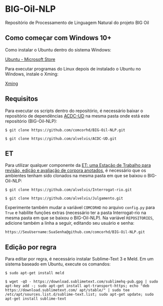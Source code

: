 # BIG-Oil-NLP
Repositório de Processamento de Linguagem Natural do projeto BIG Oil

## Como começar com Windows 10+

Como instalar o Ubuntu dentro do sistema Windows:

[Ubuntu - Microsoft Store](https://www.microsoft.com/pt-br/p/ubuntu/9nblggh4msv6)

Para executar programas do Linux depois de instalado o Ubuntu no Windows, instale o Xming:

[Xming](https://sourceforge.net/projects/xming/)

## Requisitos

Para executar os scripts dentro do repositório, é necessário baixar o repositório de dependências [ACDC-UD](https://github.com/alvelvis/ACDC-UD) na mesma pasta onde está este repositório (BIG-Oil-NLP):

    $ git clone https://github.com/comcorhd/BIG-Oil-NLP.git

    $ git clone https://github.com/alvelvis/ACDC-UD.git


## ET

Para utilizar qualquer componente da [ET: uma Estação de Trabalho para revisão, edição e avaliação de corpora anotados](http://comcorhd.letras.puc-rio.br/ET), é necessário que os ambientes tenham sido clonados na mesma pasta em que se baixou o BIG-Oil-NLP:

    $ git clone https://github.com/alvelvis/Interrogat-rio.git

    $ git clone https://github.com/alvelvis/Julgamento.git

Experimente também mudar a variável `COMCORHD` no arquivo `config.py` para `True` e habilite funções extras (necessário ter a pasta Interrogat-rio na mesma pasta em que se baixou o BIG-Oil-NLP). Na variável `REPOSITORIES`, adicione também a linha a seguir, editando seu usuário e senha:

    https://SeuUsername:SuaSenha@github.com/comcorhd/BIG-Oil-NLP.git

## Edição por regra

Para editar por regra, é necessário instalar Sublime-Text 3 e Meld. Em um sistema baseado em Ubuntu, execute os comandos:

    $ sudo apt-get install meld

    $ wget -qO - https://download.sublimetext.com/sublimehq-pub.gpg | sudo apt-key add -; sudo apt-get install apt-transport-https; echo "deb https://download.sublimetext.com/ apt/stable/" | sudo tee /etc/apt/sources.list.d/sublime-text.list; sudo apt-get update; sudo apt-get install sublime-text